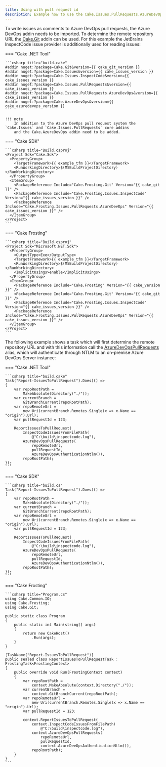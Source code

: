 ```yaml
---
title: Using with pull request id
description: Example how to use the Cake.Issues.PullRequests.AzureDevOps addin with pull request id.
---
```


To write issues as comments to Azure DevOps pull requests, the Azure DevOps addin needs to be imported.
To determine the remote repository URL the [Cake.Git](https://cakebuild.net/extensions/cake-git/) addin can be used.
For this example the JetBrains InspectCode issue provider is additionally used for reading issues:

=== "Cake .NET Tool"

    ```csharp title="build.cake"
    #addin nuget:?package=Cake.Git&version={{ cake_git_version }}
    #addin nuget:?package=Cake.Issues&version={{ cake_issues_version }}
    #addin nuget:?package=Cake.Issues.InspectCode&version={{ cake_issues_version }}
    #addin nuget:?package=Cake.Issues.PullRequests&version={{ cake_issues_version }}
    #addin nuget:?package=Cake.Issues.PullRequests.AzureDevOps&version={{ cake_issues_version }}
    #addin nuget:?package=Cake.AzureDevOps&version={{ cake_azuredevops_version }}
    ```

    !!! note
        In addition to the Azure DevOps pull request system the `Cake.Issues` and `Cake.Issues.PullRequests` core addins
        and the Cake.AzureDevOps addin need to be added.

=== "Cake SDK"

    ```csharp title="Build.csproj"
    <Project Sdk="Cake.Sdk">
      <PropertyGroup>
        <TargetFramework>{{ example_tfm }}</TargetFramework>
        <RunWorkingDirectory>$(MSBuildProjectDirectory)</RunWorkingDirectory>
      </PropertyGroup>
      <ItemGroup>
        <PackageReference Include="Cake.Frosting.Git" Version="{{ cake_git }}" />
        <PackageReference Include="Cake.Frosting.Issues.InspectCode" Version="{{ cake_issues_version }}" />
        <PackageReference Include="Cake.Frosting.Issues.PullRequests.AzureDevOps" Version="{{ cake_issues_version }}" />
      </ItemGroup>
    </Project>
    ```

=== "Cake Frosting"

    ```csharp title="Build.csproj"
    <Project Sdk="Microsoft.NET.Sdk">
      <PropertyGroup>
        <OutputType>Exe</OutputType>
        <TargetFramework>{{ example_tfm }}</TargetFramework>
        <RunWorkingDirectory>$(MSBuildProjectDirectory)</RunWorkingDirectory>
        <ImplicitUsings>enable</ImplicitUsings>
      </PropertyGroup>
      <ItemGroup>
        <PackageReference Include="Cake.Frosting" Version="{{ cake_version }}" />
        <PackageReference Include="Cake.Frosting.Git" Version="{{ cake_git }}" />
        <PackageReference Include="Cake.Frosting.Issues.InspectCode" Version="{{ cake_issues_version }}" />
        <PackageReference Include="Cake.Frosting.Issues.PullRequests.AzureDevOps" Version="{{ cake_issues_version }}" />
      </ItemGroup>
    </Project>
    ```

The following example shows a task which will first determine the remote repository URL and
with this information call the [AzureDevOpsPullRequests](https://cakebuild.net/api/Cake.Issues.PullRequests.AzureDevOps/AzureDevOpsPullRequestSystemAliases/)
alias, which will authenticate through NTLM to an on-premise Azure DevOps Server instance:

=== "Cake .NET Tool"

    ```csharp title="build.cake"
    Task("Report-IssuesToPullRequest").Does(() =>
    {
        var repoRootPath =
            MakeAbsolute(Directory("./"));
        var currentBranch =
            GitBranchCurrent(repoRootPath);
        var repoRemoteUrl =
            new Uri(currentBranch.Remotes.Single(x => x.Name == "origin").Url);
        var pullRequestId = 123;

        ReportIssuesToPullRequest(
            InspectCodeIssuesFromFilePath(
                @"C:\build\inspectcode.log"),
            AzureDevOpsPullRequests(
                repoRemoteUrl,
                pullRequestId,
                AzureDevOpsAuthenticationNtlm()),
            repoRootPath);
    });
    ```

=== "Cake SDK"

    ```csharp title="build.cs"
    Task("Report-IssuesToPullRequest").Does(() =>
    {
        var repoRootPath =
            MakeAbsolute(Directory("./"));
        var currentBranch =
            GitBranchCurrent(repoRootPath);
        var repoRemoteUrl =
            new Uri(currentBranch.Remotes.Single(x => x.Name == "origin").Url);
        var pullRequestId = 123;

        ReportIssuesToPullRequest(
            InspectCodeIssuesFromFilePath(
                @"C:\build\inspectcode.log"),
            AzureDevOpsPullRequests(
                repoRemoteUrl,
                pullRequestId,
                AzureDevOpsAuthenticationNtlm()),
            repoRootPath);
    });
    ```

=== "Cake Frosting"

    ```csharp title="Program.cs"
    using Cake.Common.IO;
    using Cake.Frosting;
    using Cake.Git;

    public static class Program
    {
        public static int Main(string[] args)
        {
            return new CakeHost()
                .Run(args);
        }
    }

    [TaskName("Report-IssuesToPullRequest")]
    public sealed class ReportIssuesToPullRequestTask : FrostingTask<FrostingContext>
    {
        public override void Run(FrostingContext context)
        {
            var repoRootPath =
                context.MakeAbsolute(context.Directory("./"));
            var currentBranch =
                context.GitBranchCurrent(repoRootPath);
            var repoRemoteUrl = 
                new Uri(currentBranch.Remotes.Single(x => x.Name == "origin").Url);
            var pullRequestId = 123;

            context.ReportIssuesToPullRequest(
                context.InspectCodeIssuesFromFilePath(
                    @"C:\build\inspectcode.log"),
                context.AzureDevOpsPullRequests(
                    repoRemoteUrl,
                    pullRequestId,
                    context.AzureDevOpsAuthenticationNtlm()),
                repoRootPath);
        }
    }
    ```
